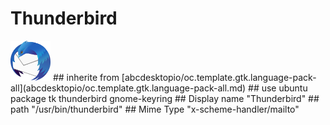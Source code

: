 # Thunderbird
<img src='icons/thunderbird.svg' height='64px' width='64px'>
## inherite from
[abcdesktopio/oc.template.gtk.language-pack-all](abcdesktopio/oc.template.gtk.language-pack-all.md)
## use ubuntu package
tk thunderbird gnome-keyring
## Display name
"Thunderbird"
## path
"/usr/bin/thunderbird"
## Mime Type
"x-scheme-handler/mailto"
